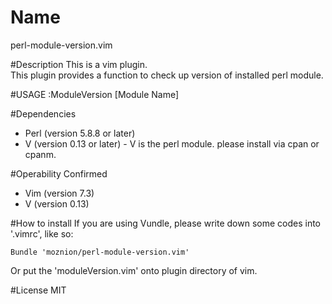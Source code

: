 # Name
perl-module-version.vim

#Description
This is a vim plugin.  
This plugin provides a function to check up version of installed perl module.

#USAGE
    :ModuleVersion [Module Name]

#Dependencies
- Perl (version 5.8.8 or later)
- V (version 0.13 or later) - V is the perl module. please install via cpan or cpanm.

#Operability Confirmed
- Vim (version 7.3)
- V (version 0.13)

#How to install
If you are using Vundle, please write down some codes into '.vimrc', like so:

    Bundle 'moznion/perl-module-version.vim'

Or put the 'moduleVersion.vim' onto plugin directory of vim.

#License
MIT
